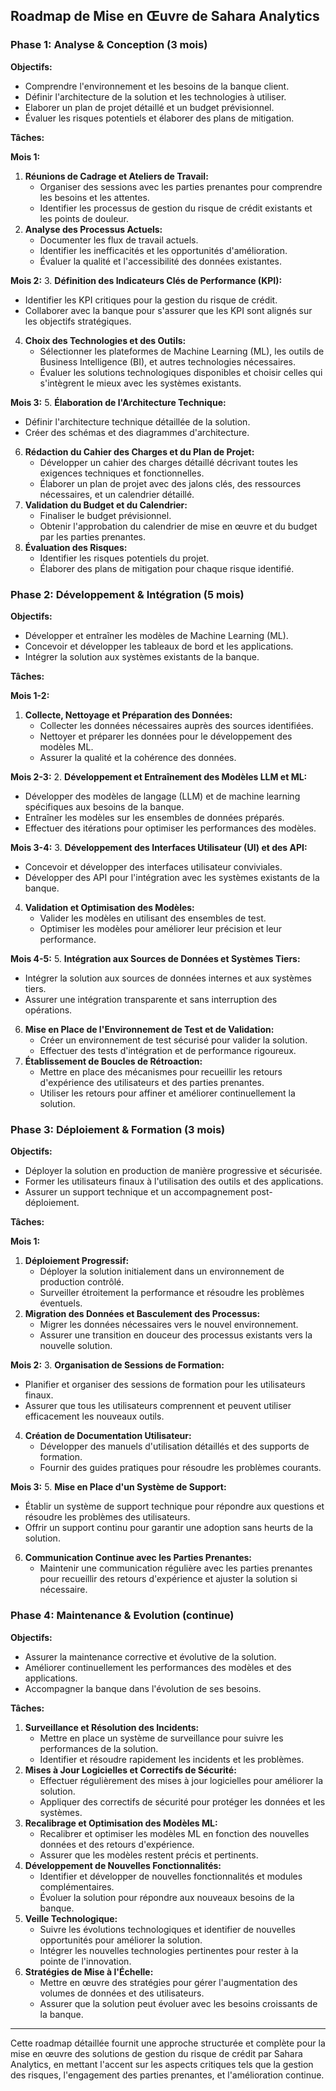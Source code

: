 ## Roadmap de Mise en Œuvre de Sahara Analytics

### Phase 1: Analyse & Conception (3 mois)

**Objectifs:**
* Comprendre l'environnement et les besoins de la banque client.
* Définir l'architecture de la solution et les technologies à utiliser.
* Elaborer un plan de projet détaillé et un budget prévisionnel.
* Évaluer les risques potentiels et élaborer des plans de mitigation.

**Tâches:**

**Mois 1:**
1. **Réunions de Cadrage et Ateliers de Travail:**
   - Organiser des sessions avec les parties prenantes pour comprendre les besoins et les attentes.
   - Identifier les processus de gestion du risque de crédit existants et les points de douleur.
2. **Analyse des Processus Actuels:**
   - Documenter les flux de travail actuels.
   - Identifier les inefficacités et les opportunités d'amélioration.
   - Évaluer la qualité et l'accessibilité des données existantes.

**Mois 2:**
3. **Définition des Indicateurs Clés de Performance (KPI):**
   - Identifier les KPI critiques pour la gestion du risque de crédit.
   - Collaborer avec la banque pour s'assurer que les KPI sont alignés sur les objectifs stratégiques.
4. **Choix des Technologies et des Outils:**
   - Sélectionner les plateformes de Machine Learning (ML), les outils de Business Intelligence (BI), et autres technologies nécessaires.
   - Évaluer les solutions technologiques disponibles et choisir celles qui s'intègrent le mieux avec les systèmes existants.

**Mois 3:**
5. **Élaboration de l'Architecture Technique:**
   - Définir l'architecture technique détaillée de la solution.
   - Créer des schémas et des diagrammes d'architecture.
6. **Rédaction du Cahier des Charges et du Plan de Projet:**
   - Développer un cahier des charges détaillé décrivant toutes les exigences techniques et fonctionnelles.
   - Élaborer un plan de projet avec des jalons clés, des ressources nécessaires, et un calendrier détaillé.
7. **Validation du Budget et du Calendrier:**
   - Finaliser le budget prévisionnel.
   - Obtenir l'approbation du calendrier de mise en œuvre et du budget par les parties prenantes.
8. **Évaluation des Risques:**
   - Identifier les risques potentiels du projet.
   - Élaborer des plans de mitigation pour chaque risque identifié.

### Phase 2: Développement & Intégration (5 mois)

**Objectifs:**
* Développer et entraîner les modèles de Machine Learning (ML).
* Concevoir et développer les tableaux de bord et les applications.
* Intégrer la solution aux systèmes existants de la banque.

**Tâches:**

**Mois 1-2:**
1. **Collecte, Nettoyage et Préparation des Données:**
   - Collecter les données nécessaires auprès des sources identifiées.
   - Nettoyer et préparer les données pour le développement des modèles ML.
   - Assurer la qualité et la cohérence des données.

**Mois 2-3:**
2. **Développement et Entraînement des Modèles LLM et ML:**
   - Développer des modèles de langage (LLM) et de machine learning spécifiques aux besoins de la banque.
   - Entraîner les modèles sur les ensembles de données préparés.
   - Effectuer des itérations pour optimiser les performances des modèles.

**Mois 3-4:**
3. **Développement des Interfaces Utilisateur (UI) et des API:**
   - Concevoir et développer des interfaces utilisateur conviviales.
   - Développer des API pour l'intégration avec les systèmes existants de la banque.
4. **Validation et Optimisation des Modèles:**
   - Valider les modèles en utilisant des ensembles de test.
   - Optimiser les modèles pour améliorer leur précision et leur performance.

**Mois 4-5:**
5. **Intégration aux Sources de Données et Systèmes Tiers:**
   - Intégrer la solution aux sources de données internes et aux systèmes tiers.
   - Assurer une intégration transparente et sans interruption des opérations.
6. **Mise en Place de l'Environnement de Test et de Validation:**
   - Créer un environnement de test sécurisé pour valider la solution.
   - Effectuer des tests d'intégration et de performance rigoureux.
7. **Établissement de Boucles de Rétroaction:**
   - Mettre en place des mécanismes pour recueillir les retours d'expérience des utilisateurs et des parties prenantes.
   - Utiliser les retours pour affiner et améliorer continuellement la solution.

### Phase 3: Déploiement & Formation (3 mois)

**Objectifs:**
* Déployer la solution en production de manière progressive et sécurisée.
* Former les utilisateurs finaux à l'utilisation des outils et des applications.
* Assurer un support technique et un accompagnement post-déploiement.

**Tâches:**

**Mois 1:**
1. **Déploiement Progressif:**
   - Déployer la solution initialement dans un environnement de production contrôlé.
   - Surveiller étroitement la performance et résoudre les problèmes éventuels.
2. **Migration des Données et Basculement des Processus:**
   - Migrer les données nécessaires vers le nouvel environnement.
   - Assurer une transition en douceur des processus existants vers la nouvelle solution.

**Mois 2:**
3. **Organisation de Sessions de Formation:**
   - Planifier et organiser des sessions de formation pour les utilisateurs finaux.
   - Assurer que tous les utilisateurs comprennent et peuvent utiliser efficacement les nouveaux outils.
4. **Création de Documentation Utilisateur:**
   - Développer des manuels d'utilisation détaillés et des supports de formation.
   - Fournir des guides pratiques pour résoudre les problèmes courants.

**Mois 3:**
5. **Mise en Place d'un Système de Support:**
   - Établir un système de support technique pour répondre aux questions et résoudre les problèmes des utilisateurs.
   - Offrir un support continu pour garantir une adoption sans heurts de la solution.
6. **Communication Continue avec les Parties Prenantes:**
   - Maintenir une communication régulière avec les parties prenantes pour recueillir des retours d'expérience et ajuster la solution si nécessaire.

### Phase 4: Maintenance & Evolution (continue)

**Objectifs:**
* Assurer la maintenance corrective et évolutive de la solution.
* Améliorer continuellement les performances des modèles et des applications.
* Accompagner la banque dans l'évolution de ses besoins.

**Tâches:**

1. **Surveillance et Résolution des Incidents:**
   - Mettre en place un système de surveillance pour suivre les performances de la solution.
   - Identifier et résoudre rapidement les incidents et les problèmes.
2. **Mises à Jour Logicielles et Correctifs de Sécurité:**
   - Effectuer régulièrement des mises à jour logicielles pour améliorer la solution.
   - Appliquer des correctifs de sécurité pour protéger les données et les systèmes.
3. **Recalibrage et Optimisation des Modèles ML:**
   - Recalibrer et optimiser les modèles ML en fonction des nouvelles données et des retours d'expérience.
   - Assurer que les modèles restent précis et pertinents.
4. **Développement de Nouvelles Fonctionnalités:**
   - Identifier et développer de nouvelles fonctionnalités et modules complémentaires.
   - Évoluer la solution pour répondre aux nouveaux besoins de la banque.
5. **Veille Technologique:**
   - Suivre les évolutions technologiques et identifier de nouvelles opportunités pour améliorer la solution.
   - Intégrer les nouvelles technologies pertinentes pour rester à la pointe de l'innovation.
6. **Stratégies de Mise à l'Échelle:**
   - Mettre en œuvre des stratégies pour gérer l'augmentation des volumes de données et des utilisateurs.
   - Assurer que la solution peut évoluer avec les besoins croissants de la banque.

---

Cette roadmap détaillée fournit une approche structurée et complète pour la mise en œuvre des solutions de gestion du risque de crédit par Sahara Analytics, en mettant l'accent sur les aspects critiques tels que la gestion des risques, l'engagement des parties prenantes, et l'amélioration continue.